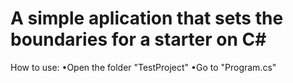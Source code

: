 # A simple aplication that sets the boundaries for a starter on C#

How to use:
•Open the folder "TestProject"
•Go to "Program.cs"
